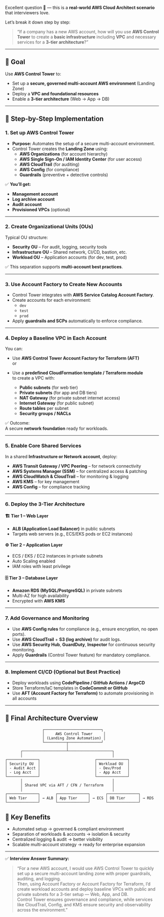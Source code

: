 Excellent question 👏 — this is a **real-world AWS Cloud Architect scenario** that interviewers love.

Let’s break it down step by step:

> “If a company has a new AWS account, how will you use **AWS Control Tower** to create a **basic infrastructure** including **VPC** and necessary services for a **3-tier architecture**?”

---

## 🧠 **Goal**

Use **AWS Control Tower** to:

- Set up a **secure, governed multi-account AWS environment** (Landing Zone)
- Deploy a **VPC and foundational resources**
- Enable a **3-tier architecture** (Web → App → DB)

---
## 🚀 **Step-by-Step Implementation**

### **1. Set up AWS Control Tower**
- **Purpose:** Automates the setup of a secure multi-account environment.
- Control Tower creates the **Landing Zone** using:
    - **AWS Organizations** (for account hierarchy)
    - **AWS Single Sign-On / IAM Identity Center** (for user access)
    - **AWS CloudTrail** (for auditing)
    - **AWS Config** (for compliance)
    - **Guardrails** (preventive + detective controls)

✅ **You’ll get:**

- **Management account**
- **Log archive account**
- **Audit account**
- **Provisioned VPCs** (optional)

---

### **2. Create Organizational Units (OUs)**

Typical OU structure:

- **Security OU** – For audit, logging, security tools    
- **Infrastructure OU** – Shared network, CI/CD, bastion, etc.
- **Workload OU** – Application accounts (for dev, test, prod)

✅ This separation supports **multi-account best practices**.

---

### **3. Use Account Factory to Create New Accounts**

- Control Tower integrates with **AWS Service Catalog Account Factory**.
- Create accounts for each environment:
    - `dev`
    - `test`
    - `prod`
- Apply **guardrails and SCPs** automatically to enforce compliance.
---
### **4. Deploy a Baseline VPC in Each Account**

You can:

- Use **AWS Control Tower Account Factory for Terraform (AFT)**  
    or
    
- Use a **predefined CloudFormation template / Terraform module**  
    to create a VPC with:
    
    - **Public subnets** (for web tier)
    - **Private subnets** (for app and DB tiers)
    - **NAT Gateway** (for private subnet internet access)
    - **Internet Gateway** (for public subnet)
    - **Route tables** per subnet
    - **Security groups / NACLs**
        

✅ Outcome:  
A secure **network foundation** ready for workloads.

---

### **5. Enable Core Shared Services**

In a shared **Infrastructure or Network account**, deploy:

- **AWS Transit Gateway / VPC Peering** – for network connectivity
- **AWS Systems Manager (SSM)** – for centralized access & patching
- **AWS CloudWatch & CloudTrail** – for monitoring & logging
- **AWS KMS** – for key management
- **AWS Config** – for compliance tracking

---

### **6. Deploy the 3-Tier Architecture**

#### 🏗 **Tier 1 – Web Layer**

- **ALB (Application Load Balancer)** in public subnets
- Targets web servers (e.g., ECS/EKS pods or EC2 instances)
    

#### ⚙️ **Tier 2 – Application Layer**

- ECS / EKS / EC2 instances in private subnets
- Auto Scaling enabled
- IAM roles with least privilege
    

#### 🗄 **Tier 3 – Database Layer**

- **Amazon RDS (MySQL/PostgreSQL)** in private subnets
- Multi-AZ for high availability
- Encrypted with **AWS KMS**
    

---

### **7. Add Governance and Monitoring**

- Use **AWS Config rules** for compliance (e.g., ensure encryption, no open ports).    
- Use **AWS CloudTrail** + **S3 (log archive)** for audit logs.
- Use **AWS Security Hub**, **GuardDuty**, **Inspector** for continuous security monitoring.
- Apply **Guardrails** (Control Tower feature) for mandatory compliance.

---

### **8. Implement CI/CD (Optional but Best Practice)**

- Deploy workloads using **CodePipeline / GitHub Actions / ArgoCD**    
- Store Terraform/IaC templates in **CodeCommit or GitHub**
- Use **AFT (Account Factory for Terraform)** to automate provisioning in all accounts

---

## 🧩 **Final Architecture Overview**

```
                 ┌──────────────────────────┐
                 │     AWS Control Tower     │
                 │ (Landing Zone Automation) │
                 └──────────┬───────────────┘
                            │
       ┌────────────────────┴────────────────────┐
       │                                         │
┌──────────────┐                         ┌──────────────┐
│ Security OU  │                         │ Workload OU  │
│ - Audit Acct │                         │ - Dev/Prod   │
│ - Log Acct   │                         │ - App Acct   │
└──────────────┘                         └──────────────┘
       │                                         │
       │ Shared VPC via AFT / CFN / Terraform    │
       │                                         │
┌──────────────┐       ┌──────────────┐       ┌──────────────┐
│ Web Tier     │ → ALB │ App Tier     │ → ECS │ DB Tier      │ → RDS
└──────────────┘       └──────────────┘       └──────────────┘
```

## 🧠 **Key Benefits**

- Automated setup → governed & compliant environment
- Separation of workloads & accounts → isolation & security
- Centralized logging & audit → better visibility
- Scalable multi-account strategy → ready for enterprise expansion

---

✅ **Interview Answer Summary:**

> “For a new AWS account, I would use AWS Control Tower to quickly set up a secure multi-account landing zone with proper guardrails, auditing, and logging.  
> Then, using Account Factory or Account Factory for Terraform, I’d create workload accounts and deploy baseline VPCs with public and private subnets for a 3-tier setup — Web, App, and DB.  
> Control Tower ensures governance and compliance, while services like CloudTrail, Config, and KMS ensure security and observability across the environment.”